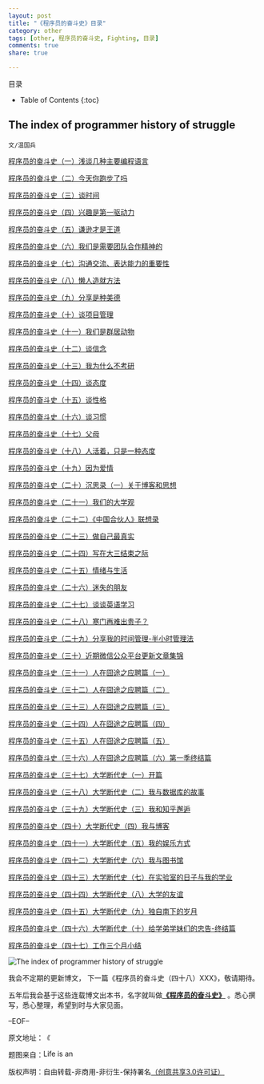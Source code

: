 ```yaml
---
layout: post
title: "《程序员的奋斗史》目录"
category: other
tags: [other, 程序员的奋斗史, Fighting, 目录]
comments: true
share: true

---
```



目录

* Table of Contents
{:toc}

## The index of programmer history of struggle ##

`文/温国兵`

<a href="https://dbarobin.github.io/other/breif-talk-on-primary-programming-language/" target="_blank">程序员的奋斗史（一）浅谈几种主要编程语言</a>

<a href="https://dbarobin.github.io/other/have-you-run-yet-today/" target="_blank">程序员的奋斗史（二）今天你跑步了吗</a>

<a href="https://dbarobin.github.io/other/precious-time/" target="_blank">程序员的奋斗史（三）谈时间</a>

<a href="https://dbarobin.github.io/other/interest-is-the-first-driving-force/" target="_blank">程序员的奋斗史（四）兴趣是第一驱动力</a>

<a href="https://dbarobin.github.io/other/humility-is-paramount/" target="_blank">程序员的奋斗史（五）谦逊才是王道</a>

<a href="https://dbarobin.github.io/other/we-need-team-work-spirit/" target="_blank">程序员的奋斗史（六）我们是需要团队合作精神的</a>

<a href="https://dbarobin.github.io/other/the-importance-of-communication/" target="_blank">程序员的奋斗史（七）沟通交流、表达能力的重要性</a>

<a href="https://dbarobin.github.io/other/lazy-fellow-brings-up-approach/" target="_blank">程序员的奋斗史（八）懒人造就方法</a>

<a href="https://dbarobin.github.io/other/share-is-a-virtue/" target="_blank">程序员的奋斗史（九）分享是种美德</a>

<a href="https://dbarobin.github.io/other/project-management/" target="_blank">程序员的奋斗史（十）谈项目管理</a>

<a href="https://dbarobin.github.io/other/we-are-social-animal/" target="_blank">程序员的奋斗史（十一）我们是群居动物</a>

<a href="https://dbarobin.github.io/other/faith/" target="_blank">程序员的奋斗史（十二）谈信念</a>

<a href="https://dbarobin.github.io/other/why-i-quit-postgraduate/" target="_blank">程序员的奋斗史（十三）我为什么不考研</a>

<a href="https://dbarobin.github.io/other/attitude/" target="_blank">程序员的奋斗史（十四）谈态度</a>

<a href="https://dbarobin.github.io/other/personality/" target="_blank">程序员的奋斗史（十五）谈性格</a>

<a href="https://dbarobin.github.io/other/habits/" target="_blank">程序员的奋斗史（十六）谈习惯</a>

<a href="https://dbarobin.github.io/other/parents/" target="_blank">程序员的奋斗史（十七）父母</a>

<a href="https://dbarobin.github.io/other/being-alive-is-an-attitude/" target="_blank">程序员的奋斗史（十八）人活着，只是一种态度</a>

<a href="https://dbarobin.github.io/other/because-of-love/" target="_blank">程序员的奋斗史（十九）因为爱情</a>

<a href="https://dbarobin.github.io/other/regarding-blog-and-ideology/" target="_blank">程序员的奋斗史（二十）沉思录（一）关于博客和思想</a>

<a href="https://dbarobin.github.io/other/our-university-view/" target="_blank">程序员的奋斗史（二十一）我们的大学观</a>

<a href="https://dbarobin.github.io/other/notes-of-american-dreams-in-china/" target="_blank">程序员的奋斗史（二十二）《中国合伙人》联想录</a>

<a href="https://dbarobin.github.io/other/be-yourself/" target="_blank">程序员的奋斗史（二十三）做自己最真实</a>

<a href="https://dbarobin.github.io/other/writting-on-the-end-of-junior/" target="_blank">程序员的奋斗史（二十四）写在大三结束之际</a>

<a href="https://dbarobin.github.io/other/emotion-and-life/" target="_blank">程序员的奋斗史（二十五）情绪与生活</a>

<a href="https://dbarobin.github.io/other/lost-friend/" target="_blank">程序员的奋斗史（二十六）迷失的朋友</a>

<a href="https://dbarobin.github.io/other/talk-about-english-learning/" target="_blank">程序员的奋斗史（二十七）谈谈英语学习</a>

<a href="https://dbarobin.github.io/other/rural-family-and-great-man/" target="_blank">程序员的奋斗史（二十八）寒门再难出贵子？</a>

<a href="https://dbarobin.github.io/other/share-my-time-management-method/" target="_blank">程序员的奋斗史（二十九）分享我的时间管理-半小时管理法</a>

<a href="https://dbarobin.github.io/other/collection-of-recent-wechat-updates/" target="_blank">程序员的奋斗史（三十）近期微信公众平台更新文章集锦</a>

<a href="https://dbarobin.github.io/other/the-chapter-one-of-hunting-job/" target="_blank">程序员的奋斗史（三十一）人在囧途之应聘篇（一）</a>

<a href="https://dbarobin.github.io/other/the-chapter-two-of-hunting-job/" target="_blank">程序员的奋斗史（三十二）人在囧途之应聘篇（二）</a>

<a href="https://dbarobin.github.io/other/the-chapter-three-of-hunting-job/" target="_blank">程序员的奋斗史（三十三）人在囧途之应聘篇（三）</a>

<a href="https://dbarobin.github.io/other/the-chapter-four-of-hunting-job/" target="_blank">程序员的奋斗史（三十四）人在囧途之应聘篇（四）</a>

<a href="https://dbarobin.github.io/other/the-chapter-five-of-hunting-job/" target="_blank">程序员的奋斗史（三十五）人在囧途之应聘篇（五）</a>

<a href="https://dbarobin.github.io/other/the-chapter-six-of-hunting-job/" target="_blank">程序员的奋斗史（三十六）人在囧途之应聘篇（六）第一季终结篇</a>

<a href="https://dbarobin.github.io/other/the-chapter-one-of-my-university-periodic-history/" target="_blank">程序员的奋斗史（三十七）大学断代史（一）开篇</a>

<a href="https://dbarobin.github.io/other/the-chapter-two-of-my-university-periodic-history/" target="_blank">程序员的奋斗史（三十八）大学断代史（二）我与数据库的故事</a>

<a href="https://dbarobin.github.io/other/the-chapter-three-of-my-university-periodic-history/" target="_blank">程序员的奋斗史（三十九）大学断代史（三）我和知乎邂逅</a>

<a href="https://dbarobin.github.io/other/the-chapter-four-of-my-university-periodic-history/" target="_blank">程序员的奋斗史（四十）大学断代史（四）我与博客</a>

<a href="https://dbarobin.github.io/other/the-chapter-five-of-my-university-periodic-history/" target="_blank">程序员的奋斗史（四十一）大学断代史（五）我的娱乐方式</a>

<a href="https://dbarobin.github.io/other/the-chapter-six-of-my-university-periodic-history/" target="_blank">程序员的奋斗史（四十二）大学断代史（六）我与图书馆</a>

<a href="https://dbarobin.github.io/other/the-chapter-seven-of-my-university-periodic-history/" target="_blank">程序员的奋斗史（四十三）大学断代史（七）在实验室的日子与我的学业</a>

<a href="https://dbarobin.github.io/other/the-chapter-eight-of-my-university-periodic-history/" target="_blank">程序员的奋斗史（四十四）大学断代史（八）大学的友谊</a>

<a href="https://dbarobin.github.io/other/the-chapter-nine-of-my-university-periodic-history/" target="_blank">程序员的奋斗史（四十五）大学断代史（九）独自南下的岁月</a>

<a href="https://dbarobin.github.io/other/the-chapter-ten-of-my-university-periodic-history/" target="_blank">程序员的奋斗史（四十六）大学断代史（十）给学弟学妹们的忠告-终结篇</a>

<a href="https://dbarobin.github.io/other/brief-summary-of-working-for-three-months/" target="_blank">程序员的奋斗史（四十七）工作三个月小结</a>

![The index of programmer history of struggle](http://i.imgur.com/gxfRTbC.jpg)

我会不定期的更新博文， 下一篇《程序员的奋斗史（四十八）XXX》，敬请期待。

五年后我会基于这些连载博文出本书，名字就叫做<a href="https://dbarobin.github.io/" target="_blank">**《程序员的奋斗史》**</a>
。悉心撰写，悉心整理，希望到时与大家见面。

–EOF–

原文地址：<a href="http://blog.csdn.net/justdb/article/details/8096041" target="_blank"><img src="http://i.imgur.com/BROigUO.jpg" title="《程序员的奋斗史》目录" height="16px" width="16px" border="0" alt="《程序员的奋斗史》目录" /></a>

题图来自：<a href="http://www.wetcanvas.com/forums/showthread.php?t=202637" target="_blank"><img src="http://i.imgur.com/zs5n1QE.jpg" title="Life is an Uphill Struggle" height="16px" width="100px" border="0" alt="Life is an Uphill Struggle" /></a>

版权声明：自由转载-非商用-非衍生-保持署名<a href="http://creativecommons.org/licenses/by-nc-nd/3.0/deed.zh" target="_blank">（创意共享3.0许可证）</a>

